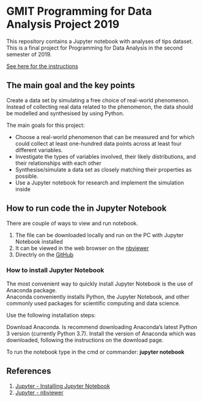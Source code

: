 # GMIT Programming for Data Analysis Project 2019

This repository contains a Jupyter notebook with analyses of tips dataset. This is a final project for Programming for Data Analysis in the second semester of 2019.

[See here for the instructions](https://github.com/brianmcgmit/ProgDA/raw/master/ProgDA_Project.pdf)

## The main goal and the key points

Create a data set by simulating a free choice of real-world phenomenon. 
Instead of collecting real data related to the phenomenon, the data should be modelled and synthesised by using Python.

The main goals for this project:

* Choose a real-world phenomenon that can be measured and for which could collect at least one-hundred data points across at least four different variables.
* Investigate the types of variables involved, their likely distributions, and their
relationships with each other
* Synthesise/simulate a data set as closely matching their properties as possible.
* Use a Jupyter notebook for research and implement the simulation inside

## How to run code the in Jupyter Notebook

There are couple of ways to view and run notebook.

   1. The file can be downloaded locally and run on the PC with Jupyter Notebook installed
   2. It can be viewed in the web browser on the [nbviewer](https://nbviewer.jupyter.org/github/G00376332/52465_Project/blob/master/Project_PFDA.ipynb)
   3. Directrly on the [GitHub](https://github.com/G00376332/52465_Project/blob/master/Project_PFDA.ipynb)

### How to install Jupyter Notebook

The most convenient way to quickly install Jupyter Notebook is the use of Anaconda package.  
Anaconda conveniently installs Python, the Jupyter Notebook, and other commonly used packages for scientific computing and data science.

Use the following installation steps:

Download Anaconda. Is recommend downloading Anaconda’s latest Python 3 version (currently Python 3.7).
Install the version of Anaconda which was downloaded, following the instructions on the download page.

To run the notebook type in the cmd or commander:
 **jupyter notebook**



## References

1. [Jupyter - Installing Jupyter Notebook](https://jupyter.readthedocs.io/en/latest/install.html)
1. [Jupyter - nbviewer](https://nbviewer.jupyter.org/)